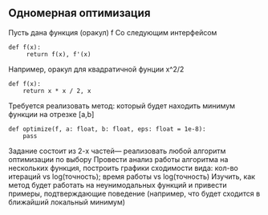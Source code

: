 ## Одномерная оптимизация
Пусть дана функция (оракул) f
Со следующим интерфейсом
```
def f(x):
     return f(x), f'(x)
```
Например, оракул для квадратичной фунции x^2/2
```
def f(x):
    return x * x / 2, x
```

Требуется реализовать метод: который будет находить минимум функции на отрезке [a,b]
```
def optimize(f, a: float, b: float, eps: float = 1e-8):
    pass
```
Задание состоит из 2-х частей— реализовать любой алгоритм оптимизации по выбору
Провести анализ работы алгоритма на нескольких функция, построить графики сходимости вида: кол-во итераций vs log(точность); время работы vs log(точность)
Изучить, как метод будет работать на неунимодальных функций и привести примеры, подтверждающие поведение (например, что будет сходится в ближайший локальный минимум)